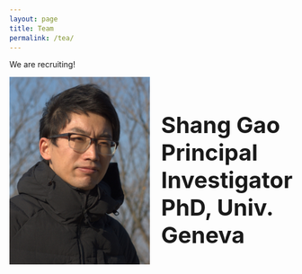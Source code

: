 ```yaml
---
layout: page
title: Team
permalink: /tea/
---
```


We are recruiting!

<!--- markdown image without alignment
![bio_ShG](/assets/images/bio_ShG.jpg)
-->

<!--- markdown image with alignment
<img align="left" width="150" height="200" src="/assets/images/bio_ShG.jpg">
-->

<style>
  .container {
  display: flex;
  align-items: center;
  justify-content: center;
  }

  .img {
  width: 60px;
  }

  .text {
  font-size: 20px;
  padding-left: 20px;
  }
</style>

<body>
<div class="container">
  <div class="image">
    <img src="/assets/images/bio_ShG.jpg">
  </div>
  <div class="text">
    <h1>Shang Gao <br> Principal Investigator <br> PhD, Univ. Geneva</h1>
  </div>
</div>
</body>




[jekyll-organization]: https://github.com/jekyll

